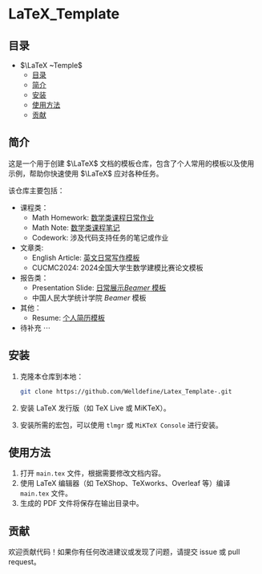 # LaTeX_Template

## 目录

- $\LaTeX ~Temple$  
  - [目录](#目录)
  - [简介](#简介)
  - [安装](#安装)
  - [使用方法](#使用方法)
  - [贡献](#贡献)

## 简介
这是一个用于创建 $\LaTeX$ 文档的模板仓库，包含了个人常用的模板以及使用示例，帮助你快速使用 $\LaTeX$ 应对各种任务。

该仓库主要包括：
* 课程类：
  * Math Homework: [数学类课程日常作业](https://github.com/Welldefine/Latex_Template/tree/main/Math%20Homework)
  * Math Note: [数学类课程笔记](https://github.com/Welldefine/Latex_Template/tree/main/Math%20Note)
  * Codework: 涉及代码支持任务的笔记或作业 
* 文章类: 
  * English Article: [英文日常写作模板](https://github.com/Welldefine/Latex_Template/tree/main/English%20Article)
  * CUCMC2024: 2024全国大学生数学建模比赛论文模板
* 报告类：
  * Presentation Slide: [日常展示$Beamer$ 模板](https://github.com/Welldefine/Latex_Template/tree/main/Presentation%20Slide)
  * 中国人民大学统计学院 $Beamer$ 模板
* 其他：
  * Resume: [个人简历模板](https://github.com/Welldefine/Latex_Template/tree/main/Resume)
* 待补充 $\cdots$

## 安装

1. 克隆本仓库到本地：

    ```sh
    git clone https://github.com/Welldefine/Latex_Template-.git
    ```

2. 安装 LaTeX 发行版（如 TeX Live 或 MiKTeX）。

3. 安装所需的宏包，可以使用 `tlmgr` 或 `MiKTeX Console` 进行安装。

## 使用方法

1. 打开 `main.tex` 文件，根据需要修改文档内容。
2. 使用 LaTeX 编辑器（如 TeXShop、TeXworks、Overleaf 等）编译 `main.tex` 文件。
3. 生成的 PDF 文件将保存在输出目录中。

## 贡献
欢迎贡献代码！如果你有任何改进建议或发现了问题，请提交 issue 或 pull request。
